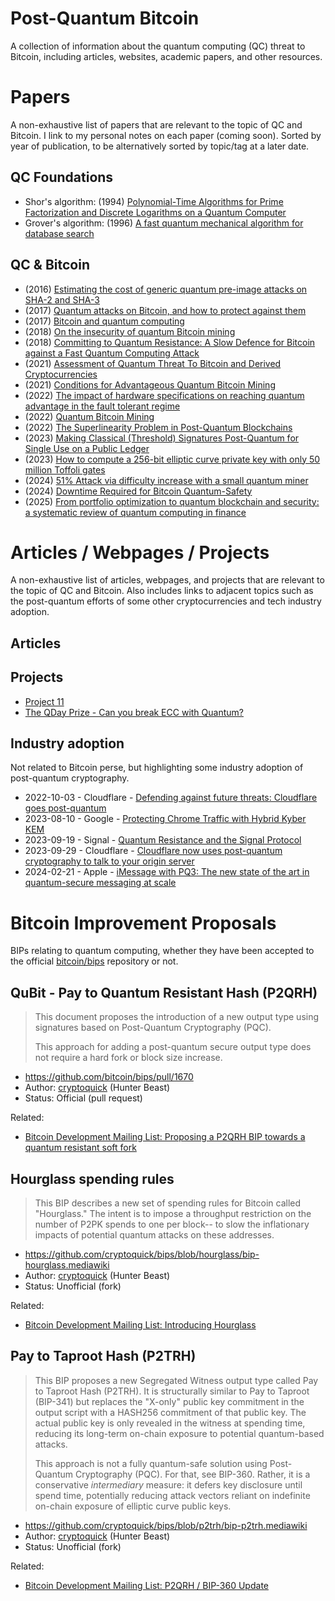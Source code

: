 # Post-Quantum Bitcoin
A collection of information about the quantum computing (QC) threat to Bitcoin, including articles, websites, academic papers, and other resources.

# Papers
A non-exhaustive list of papers that are relevant to the topic of QC and Bitcoin.
I link to my personal notes on each paper (coming soon).
Sorted by year of publication, to be alternatively sorted by topic/tag at a later date.

## QC Foundations
- Shor's algorithm: (1994) [Polynomial-Time Algorithms for Prime Factorization and Discrete Logarithms on a Quantum Computer](https://arxiv.org/abs/quant-ph/9508027v2)
- Grover's algorithm: (1996) [A fast quantum mechanical algorithm for database search](https://arxiv.org/abs/quant-ph/9605043)

## QC & Bitcoin
- (2016) [Estimating the cost of generic quantum pre-image attacks on SHA-2 and SHA-3](https://eprint.iacr.org/2016/992)
- (2017) [Quantum attacks on Bitcoin, and how to protect against them](https://arxiv.org/abs/1710.10377)
- (2017) [Bitcoin and quantum computing](https://arxiv.org/abs/1711.04235)
- (2018) [On the insecurity of quantum Bitcoin mining](https://arxiv.org/abs/1804.08118)
- (2018) [Committing to Quantum Resistance: A Slow Defence for Bitcoin against a Fast Quantum Computing Attack](https://eprint.iacr.org/2018/213)
- (2021) [Assessment of Quantum Threat To Bitcoin and Derived Cryptocurrencies](https://eprint.iacr.org/2021/967)
- (2021) [Conditions for Advantageous Quantum Bitcoin Mining](https://arxiv.org/abs/2110.00878)
- (2022) [The impact of hardware specifications on reaching quantum advantage in the fault tolerant regime](https://pubs.aip.org/avs/aqs/article/4/1/013801/2835275/The-impact-of-hardware-specifications-on-reaching)
- (2022) [Quantum Bitcoin Mining](https://pmc.ncbi.nlm.nih.gov/articles/PMC8946996/)
- (2022) [The Superlinearity Problem in Post-Quantum Blockchains](https://eprint.iacr.org/2022/1423)
- (2023) [Making Classical (Threshold) Signatures Post-Quantum for Single Use on a Public Ledger](https://eprint.iacr.org/2023/420)
- (2023) [How to compute a 256-bit elliptic curve private key with only 50 million Toffoli gates](https://arxiv.org/abs/2306.08585)
- (2024) [51% Attack via difficulty increase with a small quantum miner](https://arxiv.org/abs/2403.08023)
- (2024) [Downtime Required for Bitcoin Quantum-Safety](https://arxiv.org/abs/2410.16965)
- (2025) [From portfolio optimization to quantum blockchain and security: a systematic review of quantum computing in finance](https://jfin-swufe.springeropen.com/articles/10.1186/s40854-025-00751-6)

# Articles / Webpages / Projects
A non-exhaustive list of articles, webpages, and projects that are relevant to the topic of QC and Bitcoin.
Also includes links to adjacent topics such as the post-quantum efforts of some other cryptocurrencies and tech industry adoption.

## Articles


## Projects
- [Project 11](https://www.projecteleven.com/)
- [The QDay Prize - Can you break ECC with Quantum?](https://www.qdayprize.org/)

## Industry adoption
Not related to Bitcoin perse, but highlighting some industry adoption of post-quantum cryptography.
- 2022-10-03 - Cloudflare - [Defending against future threats: Cloudflare goes post-quantum](https://blog.cloudflare.com/post-quantum-for-all/)
- 2023-08-10 - Google - [Protecting Chrome Traffic with Hybrid Kyber KEM](https://blog.chromium.org/2023/08/protecting-chrome-traffic-with-hybrid.html)
- 2023-09-19 - Signal - [Quantum Resistance and the Signal Protocol](https://signal.org/blog/pqxdh/)
- 2023-09-29 - Cloudflare - [Cloudflare now uses post-quantum cryptography to talk to your origin server](https://blog.cloudflare.com/post-quantum-to-origins/)
- 2024-02-21 - Apple - [iMessage with PQ3: The new state of the art in quantum-secure messaging at scale](https://security.apple.com/blog/imessage-pq3/)

# Bitcoin Improvement Proposals
BIPs relating to quantum computing, whether they have been accepted to the official [bitcoin/bips](https://github.com/bitcoin/bips) repository or not.

## QuBit - Pay to Quantum Resistant Hash (P2QRH)

> This document proposes the introduction of a new output type using signatures based on Post-Quantum Cryptography (PQC).
>
> This approach for adding a post-quantum secure output type does not require a hard fork or block size increase.

- https://github.com/bitcoin/bips/pull/1670
- Author: [cryptoquick](https://github.com/cryptoquick) (Hunter Beast)
- Status: Official (pull request)

Related:
- [Bitcoin Development Mailing List: Proposing a P2QRH BIP towards a quantum resistant soft fork](https://groups.google.com/g/bitcoindev/c/Aee8xKuIC2s)

## Hourglass spending rules

>This BIP describes a new set of spending rules for Bitcoin called "Hourglass." The intent is to impose a throughput restriction on the number of P2PK spends to one per block-- to slow the inflationary impacts of potential quantum attacks on these addresses.

- https://github.com/cryptoquick/bips/blob/hourglass/bip-hourglass.mediawiki
- Author: [cryptoquick](https://github.com/cryptoquick) (Hunter Beast)
- Status: Unofficial (fork)

Related:
- [Bitcoin Development Mailing List: Introducing Hourglass](https://groups.google.com/g/bitcoindev/c/zmg3U117aNc)

## Pay to Taproot Hash (P2TRH)

> This BIP proposes a new Segregated Witness output type called Pay to Taproot Hash (P2TRH). It is structurally similar to Pay to Taproot (BIP-341) but replaces the "X-only" public key commitment in the output script with a HASH256 commitment of that public key. The actual public key is only revealed in the witness at spending time, reducing its long-term on-chain exposure to potential quantum-based attacks.
>
>This approach is not a fully quantum-safe solution using Post-Quantum Cryptography (PQC). For that, see BIP-360. Rather, it is a conservative _intermediary_ measure: it defers key disclosure until spend time, potentially reducing attack vectors reliant on indefinite on-chain exposure of elliptic curve public keys.

- https://github.com/cryptoquick/bips/blob/p2trh/bip-p2trh.mediawiki
- Author: [cryptoquick](https://github.com/cryptoquick) (Hunter Beast)
- Status: Unofficial (fork)

Related:
- [Bitcoin Development Mailing List: P2QRH / BIP-360 Update](https://groups.google.com/g/bitcoindev/c/oQKezDOc4us)

